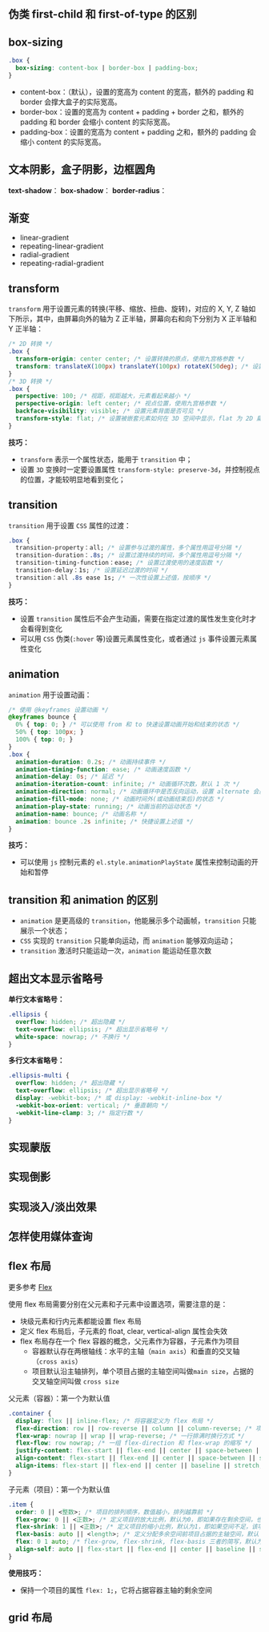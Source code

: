 ## 伪类 first-child 和 first-of-type 的区别



## box-sizing

```css
.box {
  box-sizing: content-box | border-box | padding-box;
}
```

+ content-box：（默认），设置的宽高为 content 的宽高，额外的 padding 和 border 会撑大盒子的实际宽高。
+ border-box：设置的宽高为 content + padding + border 之和，额外的 padding 和 border 会缩小 content 的实际宽高。
+ padding-box：设置的宽高为 content + padding 之和，额外的 padding 会缩小 content 的实际宽高。

## 文本阴影，盒子阴影，边框圆角

**text-shadow**：
**box-shadow**：
**border-radius**：

## 渐变

+ linear-gradient
+ repeating-linear-gradient
+ radial-gradient
+ repeating-radial-gradient


## transform

`transform` 用于设置元素的转换(平移、缩放、扭曲、旋转)，对应的 X, Y, Z 轴如下所示，其中，由屏幕向外的轴为 Z 正半轴，屏幕向右和向下分别为 X 正半轴和 Y 正半轴：


```css
/* 2D 转换 */
.box {
  transform-origin: center center; /* 设置转换的原点，使用九宫格参数 */
  transform: translateX(100px) translateY(100px) rotateX(50deg); /* 设置转换方式 */
}
/* 3D 转换 */
.box {
  perspective: 100; /* 视距，视距越大，元素看起来越小 */
  perspective-origin: left center; /* 视点位置，使用九宫格参数 */
  backface-visibility: visible; /* 设置元素背面是否可见 */
  transform-style: flat; /* 设置被嵌套元素如何在 3D 空间中显示，flat 为 2D 扁平化，preserve-3d 为 3D 空间 */
}
```

**技巧：**
+ `transform` 表示一个属性状态，能用于 `transition` 中；
+ 设置 `3D` 变换时一定要设置属性 `transform-style: preserve-3d`，并控制视点的位置，才能较明显地看到变化；


## transition

`transition` 用于设置 `CSS` 属性的过渡：
```css
.box {
  transition-property：all; /* 设置参与过渡的属性，多个属性用逗号分隔 */
  transition-duration：.8s; /* 设置过渡持续的时间，多个属性用逗号分隔 */
  transition-timing-function：ease; /* 设置过渡使用的速度函数 */
  transition-delay：1s; /* 设置延迟过渡的时间 */
  transition：all .8s ease 1s; /* 一次性设置上述值，按顺序 */
}
```

**技巧：**
+ 设置 `transition` 属性后不会产生动画，需要在指定过渡的属性发生变化时才会看得到变化
+ 可以用 `CSS` 伪类(`:hover` 等)设置元素属性变化，或者通过 `js` 事件设置元素属性变化

## animation

`animation` 用于设置动画：
```css
/* 使用 @keyframes 设置动画 */
@keyframes bounce {
  0% { top: 0; } /* 可以使用 from 和 to 快速设置动画开始和结束的状态 */
  50% { top: 100px; }
  100% { top: 0; }
}
.box {
  animation-duration: 0.2s; /* 动画持续事件 */
  animation-timing-function: ease; /* 动画速度函数 */
  animation-delay: 0s; /* 延迟 */
  animation-iteration-count: infinite; /* 动画循环次数，默认 1 次 */
  animation-direction: normal; /* 动画循环中是否反向运动，设置 alternate 会反向运动 */
  animation-fill-mode: none; /* 动画时间外(或动画结束后)的状态 */
  animation-play-state: running; /* 动画当前的运动状态 */
  animation-name: bounce; /* 动画名称 */
  animation: bounce .2s infinite; /* 快捷设置上述值 */
}
```

**技巧：**
+ 可以使用 `js` 控制元素的 `el.style.animationPlayState` 属性来控制动画的开始和暂停

## transition 和 animation 的区别

+ `animation` 是更高级的 `transition`，他能展示多个动画帧，`transition` 只能展示一个状态；
+ `CSS` 实现的 `transition` 只能单向运动，而 `animation` 能够双向运动；
+ `transition` 激活时只能运动一次，`animation` 能运动任意次数

## 超出文本显示省略号

**单行文本省略号：**
```css
.ellipsis {
  overflow: hidden; /* 超出隐藏 */
  text-overflow: ellipsis; /* 超出显示省略号 */
  white-space: nowrap; /* 不换行 */
}
```

**多行文本省略号：**
```css
.ellipsis-multi {
  overflow: hidden; /* 超出隐藏 */
  text-overflow: ellipsis; /* 超出显示省略号 */
  display: -webkit-box; /* 或 display: -webkit-inline-box */
  -webkit-box-orient: vertical; /* 垂直朝向 */
  -webkit-line-clamp: 3; /* 指定行数 */
}
```

## 实现蒙版


## 实现倒影


## 实现淡入/淡出效果



## 怎样使用媒体查询


## flex 布局

更多参考 [Flex](https://www.runoob.com/w3cnote/flex-grammar.html)

使用 flex 布局需要分别在父元素和子元素中设置选项，需要注意的是：
+ 块级元素和行内元素都能设置 flex 布局
+ 定义 flex 布局后，子元素的 float, clear, vertical-align 属性会失效
+ flex 布局存在一个 flex 容器的概念，父元素作为容器，子元素作为项目
  + 容器默认存在两根轴线：水平的主轴（`main axis`）和垂直的交叉轴（`cross axis`）
  + 项目默认沿主轴排列，单个项目占据的主轴空间叫做`main size`，占据的交叉轴空间叫做 `cross size`


父元素（容器）：第一个为默认值
```css
.container {
  display: flex || inline-flex; /* 将容器定义为 flex 布局 */
  flex-direction: row || row-reverse || column || column-reverse; /* 项目排列的方向 */
  flex-wrap: nowrap || wrap || wrap-reverse; /* 一行排满时换行方式 */
  flex-flow: row nowrap; /* 一组 flex-direction 和 flex-wrap 的缩写 */
  justify-content: flex-start || flex-end || center || space-between || space-around; /* 项目在主轴上的对齐方式 */
  align-content: flex-start || flex-end || center || space-between || space-around || stretch; /* 多根轴线的对齐方式，只有一根轴线时不起作用 */
  align-items: flex-start || flex-end || center || baseline || stretch; /* 定义项目在交叉轴上的对齐方式 */
}
```

子元素（项目）：第一个为默认值
```css
.item {
  order: 0 || <整数>; /* 项目的排列顺序，数值越小，排列越靠前 */
  flex-grow: 0 || <正数>; /* 定义项目的放大比例，默认为0，即如果存在剩余空间，也不放大 */
  flex-shrink: 1 || <正数>; /* 定义项目的缩小比例，默认为1，即如果空间不足，该项目将缩小 */
  flex-basis: auto || <length>; /* 定义分配多余空间前项目占据的主轴空间，默认 auto */
  flex: 0 1 auto; /* flex-grow, flex-shrink, flex-basis 三者的简写，默认为：0 1 auto，后两个属性可选；有两个快捷值：auto (1 1 auto) 和 none (0 0 auto)*/
  align-self: auto || flex-start || flex-end || center || baseline || stretch; /* 定义自身的对齐，覆盖父元素设置的 align-items 属性，默认 auto 继承自父元素，无父元素时为 stretch */
}
```

**使用技巧：**
+ 保持一个项目的属性 `flex: 1;`，它将占据容器主轴的剩余空间

## grid 布局
